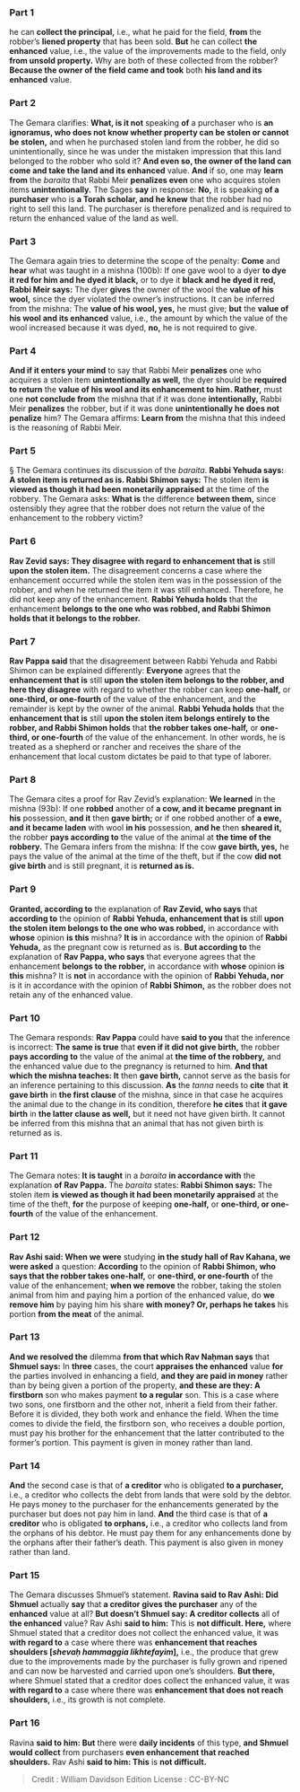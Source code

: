 
### Part 1
he can <b>collect the principal,</b> i.e., what he paid for the field, <b>from</b> the robber’s <b>liened property</b> that has been sold. <b>But</b> he can collect <b>the enhanced</b> value, i.e., the value of the improvements made to the field, only <b>from unsold property.</b> Why are both of these collected from the robber? <b>Because the owner of the field came and took</b> both <b>his land and its enhanced</b> value.

### Part 2
The Gemara clarifies: <b>What, is it not</b> speaking <b>of</b> a purchaser who is <b>an ignoramus, who does not know whether property can be stolen or cannot be stolen,</b> and when he purchased stolen land from the robber, he did so unintentionally, since he was under the mistaken impression that this land belonged to the robber who sold it? <b>And even so, the owner of the land can come and take the land and its enhanced</b> value. <b>And</b> if so, one may <b>learn from</b> the <i>baraita</i> that Rabbi Meir <b>penalizes even</b> one who acquires stolen items <b>unintentionally.</b> The Sages <b>say</b> in response: <b>No,</b> it is speaking <b>of a purchaser</b> who is <b>a Torah scholar, and he knew</b> that the robber had no right to sell this land. The purchaser is therefore penalized and is required to return the enhanced value of the land as well.

### Part 3
The Gemara again tries to determine the scope of the penalty: <b>Come</b> and <b>hear</b> what was taught in a mishna (100b): If one gave wool to a dyer <b>to dye it red for him and he dyed it black,</b> or to dye it <b>black and he dyed it red, Rabbi Meir says:</b> The dyer <b>gives</b> the owner of the wool the <b>value of his wool,</b> since the dyer violated the owner’s instructions. It can be inferred from the mishna: The <b>value of his wool, yes,</b> he must give; <b>but</b> the <b>value of his wool and its enhanced</b> value, i.e., the amount by which the value of the wool increased because it was dyed, <b>no,</b> he is not required to give.

### Part 4
<b>And if it enters your mind</b> to say that Rabbi Meir <b>penalizes</b> one who acquires a stolen item <b>unintentionally as well,</b> the dyer should be <b>required to return</b> the <b>value of his wool and its enhancement to him. Rather,</b> must one <b>not conclude from</b> the mishna that if it was done <b>intentionally,</b> Rabbi Meir <b>penalizes</b> the robber, but if it was done <b>unintentionally he does not penalize</b> him? The Gemara affirms: <b>Learn from</b> the mishna that this indeed is the reasoning of Rabbi Meir.

### Part 5
§ The Gemara continues its discussion of the <i>baraita</i>. <b>Rabbi Yehuda says: A stolen item is returned as is. Rabbi Shimon says:</b> The stolen item <b>is viewed as though it had been monetarily appraised</b> at the time of the robbery. The Gemara asks: <b>What is</b> the difference <b>between them,</b> since ostensibly they agree that the robber does not return the value of the enhancement to the robbery victim?

### Part 6
<b>Rav Zevid says: They disagree with regard to enhancement that is</b> still <b>upon the stolen item.</b> The disagreement concerns a case where the enhancement occurred while the stolen item was in the possession of the robber, and when he returned the item it was still enhanced. Therefore, he did not keep any of the enhancement. <b>Rabbi Yehuda holds</b> that the enhancement <b>belongs to the one who was robbed, and Rabbi Shimon holds that it belongs to the robber.</b>

### Part 7
<b>Rav Pappa said</b> that the disagreement between Rabbi Yehuda and Rabbi Shimon can be explained differently: <b>Everyone</b> agrees that the <b>enhancement that is</b> still <b>upon the stolen item belongs to the robber, and here they disagree</b> with regard to whether the robber can keep <b>one-half,</b> or <b>one-third, or one-fourth</b> of the value of the enhancement, and the remainder is kept by the owner of the animal. <b>Rabbi Yehuda holds</b> that the <b>enhancement that is</b> still <b>upon the stolen item belongs entirely to the robber, and Rabbi Shimon holds</b> that <b>the robber takes one-half,</b> or <b>one-third, or one-fourth</b> of the value of the enhancement. In other words, he is treated as a shepherd or rancher and receives the share of the enhancement that local custom dictates be paid to that type of laborer.

### Part 8
The Gemara cites a proof for Rav Zevid’s explanation: <b>We learned</b> in the mishna (93b): If one <b>robbed</b> another of <b>a cow, and it became pregnant in his</b> possession, <b>and it</b> then <b>gave birth;</b> or if one robbed another of <b>a ewe, and it became laden</b> with wool <b>in his</b> possession, <b>and he</b> then <b>sheared it,</b> the robber <b>pays according to</b> the value of the animal at <b>the time of the robbery.</b> The Gemara infers from the mishna: If the cow <b>gave birth, yes,</b> he pays the value of the animal at the time of the theft, but if the cow <b>did not give birth</b> and is still pregnant, it is <b>returned as is.</b>

### Part 9
<b>Granted, according to</b> the explanation of <b>Rav Zevid, who says</b> that <b>according to</b> the opinion of <b>Rabbi Yehuda, enhancement that is</b> still <b>upon the stolen item belongs to the one who was robbed,</b> in accordance with <b>whose</b> opinion <b>is this</b> mishna? <b>It is</b> in accordance with the opinion of <b>Rabbi Yehuda,</b> as the pregnant cow is returned as is. <b>But according to</b> the explanation of <b>Rav Pappa, who says</b> that everyone agrees that the enhancement <b>belongs to the robber,</b> in accordance with <b>whose</b> opinion <b>is this</b> mishna? It is <b>not</b> in accordance with the opinion of <b>Rabbi Yehuda, nor</b> is it in accordance with the opinion of <b>Rabbi Shimon,</b> as the robber does not retain any of the enhanced value.

### Part 10
The Gemara responds: <b>Rav Pappa</b> could have <b>said to you</b> that the inference is incorrect: <b>The same is true</b> that <b>even if it did not give birth,</b> the robber <b>pays according to</b> the value of the animal at <b>the time of the robbery,</b> and the enhanced value due to the pregnancy is returned to him. <b>And that which the mishna teaches: It</b> then <b>gave birth,</b> cannot serve as the basis for an inference pertaining to this discussion. <b>As</b> the <i>tanna</i> needs to <b>cite</b> that <b>it gave birth</b> in <b>the first clause</b> of the mishna, since in that case he acquires the animal due to the change in its condition, therefore <b>he cites</b> that <b>it gave birth</b> in <b>the latter clause as well,</b> but it need not have given birth. It cannot be inferred from this mishna that an animal that has not given birth is returned as is.

### Part 11
The Gemara notes: <b>It is taught</b> in a <i>baraita</i> <b>in accordance with</b> the explanation <b>of Rav Pappa.</b> The <i>baraita</i> states: <b>Rabbi Shimon says:</b> The stolen item <b>is viewed as though it had been monetarily appraised</b> at the time of the theft, <b>for</b> the purpose of keeping <b>one-half,</b> or <b>one-third, or one-fourth</b> of the value of the enhancement.

### Part 12
<b>Rav Ashi said: When we were</b> studying <b>in the study hall of Rav Kahana, we were asked</b> a question: <b>According</b> to the opinion of <b>Rabbi Shimon, who says that the robber takes one-half,</b> or <b>one-third, or one-fourth</b> of the value of the enhancement; <b>when we remove</b> the robber, taking the stolen animal from him and paying him a portion of the enhanced value, do <b>we remove him</b> by paying him his share <b>with money? Or, perhaps he takes</b> his portion <b>from the meat</b> of the animal.

### Part 13
<b>And we resolved the</b> dilemma <b>from that which Rav Naḥman says</b> that <b>Shmuel says:</b> In <b>three</b> cases, the court <b>appraises the enhanced</b> value <b>for</b> the parties involved in enhancing a field, <b>and they are paid in money</b> rather than by being given a portion of the property, <b>and these are they: A firstborn</b> son who makes payment <b>to a regular</b> son. This is a case where two sons, one firstborn and the other not, inherit a field from their father. Before it is divided, they both work and enhance the field. When the time comes to divide the field, the firstborn son, who receives a double portion, must pay his brother for the enhancement that the latter contributed to the former’s portion. This payment is given in money rather than land.

### Part 14
<b>And</b> the second case is that of <b>a creditor</b> who is obligated <b>to a purchaser,</b> i.e., a creditor who collects the debt from lands that were sold by the debtor. He pays money to the purchaser for the enhancements generated by the purchaser but does not pay him in land. <b>And</b> the third case is that of <b>a creditor</b> who is obligated <b>to orphans,</b> i.e., a creditor who collects land from the orphans of his debtor. He must pay them for any enhancements done by the orphans after their father’s death. This payment is also given in money rather than land.

### Part 15
The Gemara discusses Shmuel’s statement. <b>Ravina said to Rav Ashi: Did Shmuel</b> actually <b>say</b> that <b>a creditor gives the purchaser</b> any of the <b>enhanced</b> value at all? <b>But doesn’t Shmuel say: A creditor collects</b> all of <b>the enhanced</b> value? Rav Ashi <b>said to him:</b> This is <b>not difficult. Here,</b> where Shmuel stated that a creditor does not collect the enhanced value, it was <b>with regard to</b> a case where there was <b>enhancement that reaches shoulders [<i>shevaḥ hammaggia likhtefayim</i>],</b> i.e., the produce that grew due to the improvements made by the purchaser is fully grown and ripened and can now be harvested and carried upon one’s shoulders. <b>But there,</b> where Shmuel stated that a creditor does collect the enhanced value, it was <b>with regard to</b> a case where there was <b>enhancement that does not reach shoulders,</b> i.e., its growth is not complete.

### Part 16
Ravina <b>said to him: But</b> there were <b>daily incidents</b> of this type, <b>and Shmuel would collect</b> from purchasers <b>even enhancement that reached shoulders.</b> Rav Ashi <b>said to him: This</b> is <b>not difficult.</b>

>Credit : William Davidson Edition
>License : CC-BY-NC